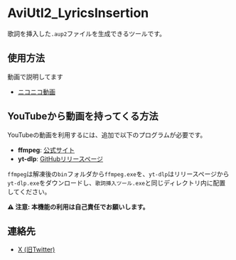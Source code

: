 # AviUtl2_LyricsInsertion

歌詞を挿入した`.aup2`ファイルを生成できるツールです。

## 使用方法

動画で説明してます
  - [ニコニコ動画](https://www.nicovideo.jp/watch/)

## YouTubeから動画を持ってくる方法

YouTubeの動画を利用するには、追加で以下のプログラムが必要です。

-   **ffmpeg**: [公式サイト](https://www.gyan.dev/ffmpeg/builds/)
-   **yt-dlp**: [GitHubリリースページ](https://github.com/yt-dlp/yt-dlp)

`ffmpeg`は解凍後の`bin`フォルダから`ffmpeg.exe`を、`yt-dlp`はリリースページから`yt-dlp.exe`をダウンロードし、`歌詞挿入ツール.exe`と同じディレクトリ内に配置してください。

**⚠️ 注意: 本機能の利用は自己責任でお願いします。**

## 連絡先

-   [X (旧Twitter)](https://x.com/kanade_tuku)
